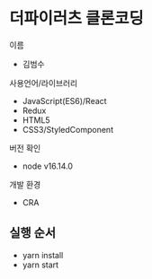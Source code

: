 # 더파이러츠 클론코딩

이름
- 김범수

사용언어/라이브러리
- JavaScript(ES6)/React
- Redux
- HTML5
- CSS3/StyledComponent

버전 확인
- node v16.14.0

개발 환경
- CRA
## 실행 순서
- yarn install
- yarn start

